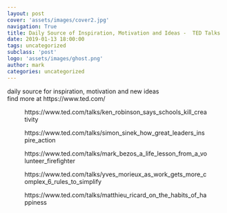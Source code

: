 ```yaml
---
layout: post
cover: 'assets/images/cover2.jpg'
navigation: True
title: Daily Source of Inspiration, Motivation and Ideas -  TED Talks
date: 2019-01-13 18:00:00
tags: uncategorized
subclass: 'post'
logo: 'assets/images/ghost.png'
author: mark
categories: uncategorized
---
```

<!-- wp:paragraph -->  <p>daily source for inspiration, motivation and new ideas<br>  find more at&nbsp;https://www.ted.com/</p>  <!-- /wp:paragraph -->    <!-- wp:core-embed/ted {"url":"https://www.ted.com/talks/ken_robinson_says_schools_kill_creativity","type":"video","providerNameSlug":"ted","className":"wp-embed-aspect-4-3 wp-has-aspect-ratio"} -->  <figure class="wp-block-embed-ted wp-block-embed is-type-video is-provider-ted wp-embed-aspect-4-3 wp-has-aspect-ratio"><div class="wp-block-embed__wrapper">  https://www.ted.com/talks/ken_robinson_says_schools_kill_creativity  </div></figure>  <!-- /wp:core-embed/ted -->    <!-- wp:core-embed/ted {"url":"https://www.ted.com/talks/simon_sinek_how_great_leaders_inspire_action","type":"video","providerNameSlug":"ted","className":"wp-embed-aspect-16-9 wp-has-aspect-ratio"} -->  <figure class="wp-block-embed-ted wp-block-embed is-type-video is-provider-ted wp-embed-aspect-16-9 wp-has-aspect-ratio"><div class="wp-block-embed__wrapper">  https://www.ted.com/talks/simon_sinek_how_great_leaders_inspire_action  </div></figure>  <!-- /wp:core-embed/ted -->    <!-- wp:core-embed/ted {"url":"https://www.ted.com/talks/mark_bezos_a_life_lesson_from_a_volunteer_firefighter","type":"video","providerNameSlug":"ted","className":"wp-embed-aspect-16-9 wp-has-aspect-ratio"} -->  <figure class="wp-block-embed-ted wp-block-embed is-type-video is-provider-ted wp-embed-aspect-16-9 wp-has-aspect-ratio"><div class="wp-block-embed__wrapper">  https://www.ted.com/talks/mark_bezos_a_life_lesson_from_a_volunteer_firefighter  </div></figure>  <!-- /wp:core-embed/ted -->    <!-- wp:core-embed/ted {"url":"https://www.ted.com/talks/yves_morieux_as_work_gets_more_complex_6_rules_to_simplify","type":"video","providerNameSlug":"ted","className":"wp-embed-aspect-16-9 wp-has-aspect-ratio"} -->  <figure class="wp-block-embed-ted wp-block-embed is-type-video is-provider-ted wp-embed-aspect-16-9 wp-has-aspect-ratio"><div class="wp-block-embed__wrapper">  https://www.ted.com/talks/yves_morieux_as_work_gets_more_complex_6_rules_to_simplify  </div></figure>  <!-- /wp:core-embed/ted -->    <!-- wp:core-embed/ted {"url":"https://www.ted.com/talks/matthieu_ricard_on_the_habits_of_happiness","type":"video","providerNameSlug":"ted","className":"wp-embed-aspect-16-9 wp-has-aspect-ratio"} -->  <figure class="wp-block-embed-ted wp-block-embed is-type-video is-provider-ted wp-embed-aspect-16-9 wp-has-aspect-ratio"><div class="wp-block-embed__wrapper">  https://www.ted.com/talks/matthieu_ricard_on_the_habits_of_happiness  </div></figure>  <!-- /wp:core-embed/ted -->
